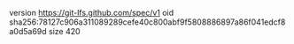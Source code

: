 version https://git-lfs.github.com/spec/v1
oid sha256:78127c906a311089289cefe40c800abf9f5808886897a86f041edcf8a0d5a69d
size 420
